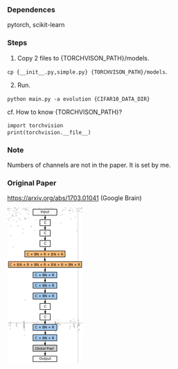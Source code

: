 ### Dependences
pytorch, scikit-learn

### Steps

1. Copy 2 files to {TORCHVISON_PATH}/models.

`cp {__init__.py,simple.py} {TORCHVISON_PATH}/models`.

2. Run.

`python main.py -a evolution {CIFAR10_DATA_DIR}`

cf. How to know {TORCHVISON_PATH}?
```
import torchvision
print(torchvision.__file__)
```

### Note
Numbers of channels are not in the paper. It is set by me.

### Original Paper
https://arxiv.org/abs/1703.01041 (Google Brain)

![alt](fig_network.png)
